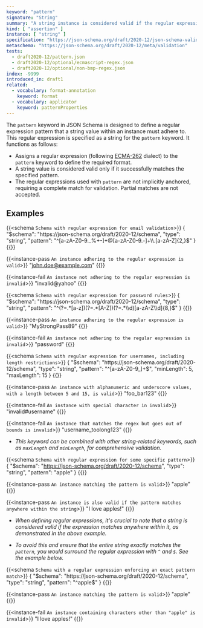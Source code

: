 ```yaml
---
keyword: "pattern"
signature: "String"
summary: "A string instance is considered valid if the regular expression matches the instance successfully."
kind: [ "assertion" ]
instance: [ "string" ]
specification: "https://json-schema.org/draft/2020-12/json-schema-validation.html#section-6.3.3"
metaschema: "https://json-schema.org/draft/2020-12/meta/validation"
tests:
  - draft2020-12/pattern.json
  - draft2020-12/optional/ecmascript-regex.json
  - draft2020-12/optional/non-bmp-regex.json
index: -9999
introduced_in: draft1
related:
  - vocabulary: format-annotation
    keyword: format
  - vocabulary: applicator
    keyword: patternProperties
---
```


The `pattern` keyword in JSON Schema is designed to define a regular expression pattern that a string value within an instance must adhere to. This regular expression is specified as a string for the `pattern` keyword. It functions as follows:

* Assigns a regular expression (following [ECMA-262](https://www.ecma-international.org/publications-and-standards/standards/ecma-262/) dialect) to the `pattern` keyword to define the required format.
*  A string value is considered valid only if it successfully matches the specified pattern.
* The regular expressions used with `pattern` are not implicitly anchored, requiring a complete match for validation. Partial matches are not accepted.

## Examples

{{<schema `Schema with regular expression for email validation`>}}
{
  "$schema": "https://json-schema.org/draft/2020-12/schema",
  "type": "string",
  "pattern": "^[a-zA-Z0-9._%+-]+@[a-zA-Z0-9.-]+\\.[a-zA-Z]{2,}$"
}
{{</schema>}}

{{<instance-pass `An instance adhering to the regular expression is valid`>}}
"john.doe@example.com"
{{</instance-pass>}}

{{<instance-fail `An instance not adhering to the regular expression is invalid`>}}
"invalid@yahoo"
{{</instance-fail>}}

{{<schema `Schema with regular expression for password rules`>}}
{
  "$schema": "https://json-schema.org/draft/2020-12/schema",
  "type": "string",
  "pattern": "^(?=.*[a-z])(?=.*[A-Z])(?=.*\\d)[a-zA-Z\\d]{8,}$"
}
{{</schema>}}

{{<instance-pass `An instance adhering to the regular expression is valid`>}}
"MyStrongPass89"
{{</instance-pass>}}

{{<instance-fail `An instance not adhering to the regular expression is invalid`>}}
"password"
{{</instance-fail>}}

{{<schema `Schema with regular expression for usernames, including length restrictions`>}}
{
  "$schema": "https://json-schema.org/draft/2020-12/schema",
  "type": "string",
  "pattern": "^[a-zA-Z0-9_]+$",
  "minLength": 5,
  "maxLength": 15
}
{{</schema>}}

{{<instance-pass `An instance with alphanumeric and underscore values, with a length between 5 and 15, is valid`>}}
"foo_bar123"
{{</instance-pass>}}

{{<instance-fail `An instance with special character in invalid`>}}
"invalid#username"
{{</instance-fail>}}

{{<instance-fail `An instance that matches the regex but goes out of bounds is invalid`>}}
"username_toolong123"
{{</instance-fail>}}
- _This keyword can be combined with other string-related keywords, such as `maxLength` and `minLength`, for comprehensive validation._

{{<schema `Schema with regular expression for some specific pattern`>}}
{
  "$schema": "https://json-schema.org/draft/2020-12/schema",
  "type": "string",
  "pattern": "apple"
}
{{</schema>}}

{{<instance-pass `An instance matching the pattern is valid`>}}
"apple"
{{</instance-pass>}}

{{<instance-pass `An instance is also valid if the pattern matches anywhere within the string`>}}
"I love apples!"
{{</instance-pass>}}

- _When defining regular expressions, it's crucial to note that a string is considered valid if the expression matches anywhere within it, as demonstrated in the above example._

- _To avoid this and ensure that the entire string exactly matches the `pattern`, you would surround the regular expression with `^` and `$`. See the example below._

{{<schema `Schema with a regular expression enforcing an exact pattern match`>}}
{
  "$schema": "https://json-schema.org/draft/2020-12/schema",
  "type": "string",
  "pattern": "^apple$"
}
{{</schema>}}

{{<instance-pass `An instance matching the pattern is valid`>}}
"apple"
{{</instance-pass>}}

{{<instance-fail `An instance containing characters other than "apple" is invalid`>}}
"I love apples!"
{{</instance-fail>}}
